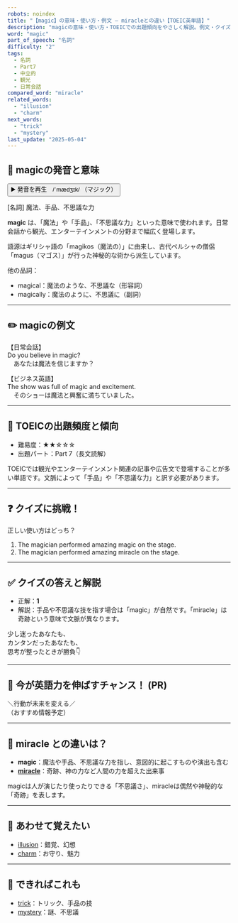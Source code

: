 ```yaml
---
robots: noindex
title: "【magic】の意味・使い方・例文 ― miracleとの違い【TOEIC英単語】"
description: "magicの意味・使い方・TOEICでの出題傾向をやさしく解説。例文・クイズ付きでmiracleとの違いもわかりやすく学べます。"
word: "magic"
part_of_speech: "名詞"
difficulty: "2"
tags:
  - 名詞
  - Part7
  - 中立的
  - 観光
  - 日常会話
compared_word: "miracle"
related_words:
  - "illusion"
  - "charm"
next_words:
  - "trick"
  - "mystery"
last_update: "2025-05-04"
---
```


## 🔰 magicの発音と意味

<button class="play-audio" onclick="playTTS('magic')">
  <span class="play-audio-main">
    ▶️ 発音を再生　/ˈmædʒɪk/
  </span>
  <span class="play-audio-sub">
    （マジック）
  </span>
</button>

[名詞] 魔法、手品、不思議な力

**magic** は、「魔法」や「手品」、「不思議な力」といった意味で使われます。日常会話から観光、エンターテインメントの分野まで幅広く登場します。

語源はギリシャ語の「magikos（魔法の）」に由来し、古代ペルシャの僧侶「magus（マゴス）」が行った神秘的な術から派生しています。

他の品詞：  
- magical：魔法のような、不思議な（形容詞）
- magically：魔法のように、不思議に（副詞）

---

## ✏️ magicの例文

【日常会話】  
Do you believe in magic?  
　あなたは魔法を信じますか？

【ビジネス英語】  
The show was full of magic and excitement.  
　そのショーは魔法と興奮に満ちていました。

---

## 🎯 TOEICの出題頻度と傾向

- 難易度：★★☆☆☆
- 出題パート：Part 7（長文読解）

TOEICでは観光やエンターテインメント関連の記事や広告文で登場することが多い単語です。文脈によって「手品」や「不思議な力」と訳す必要があります。

---

## ❓ クイズに挑戦！

正しい使い方はどっち？

1. The magician performed amazing magic on the stage.  
2. The magician performed amazing miracle on the stage.

---

## ✅ クイズの答えと解説

- 正解：**1**
- 解説：手品や不思議な技を指す場合は「magic」が自然です。「miracle」は奇跡という意味で文脈が異なります。

少し迷ったあなたも、  
カンタンだったあなたも、  
思考が整ったときが勝負👇️

---

## 🚀 今が英語力を伸ばすチャンス！ (PR)

<div class="info-center">
＼行動が未来を変える／<br>  
（おすすめ情報予定）
</div>

---

## 🤔  miracle との違いは？

- **magic**：魔法や手品、不思議な力を指し、意図的に起こすものや演出も含む
- **[miracle](/miracle)**：奇跡、神の力など人間の力を超えた出来事

magicは人が演じたり使ったりできる「不思議さ」、miracleは偶然や神秘的な「奇跡」を表します。

---

## 🧩 あわせて覚えたい

- [illusion](/illusion)：錯覚、幻想
- [charm](/charm)：お守り、魅力

---

## 📖 できればこれも

- [trick](/trick)：トリック、手品の技
- [mystery](/mystery)：謎、不思議

<!-- cvid: aid33_bid14 -->
